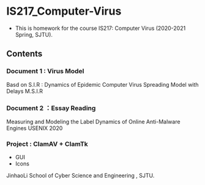 # IS217_Computer-Virus
* This is homework for the course IS217: Computer Virus (2020-2021 Spring, SJTU).

## Contents
### Document 1 : Virus Model
  Basd on S.I.R : Dynamics of Epidemic Computer Virus Spreading Model with Delays
  M.S.I.R

### Document 2 ：Essay Reading
  Measuring and Modeling the Label Dynamics of Online Anti-Malware Engines
  USENIX 2020

### Project : ClamAV + ClamTk
  * GUI
  * Icons


JinhaoLi
School of Cyber Science and Engineering , SJTU.
